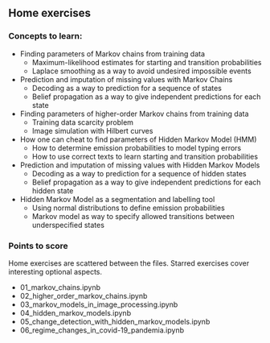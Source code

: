 ## Home exercises

### Concepts to learn:

* Finding parameters of Markov chains from training data
  * Maximum-likelihood estimates for starting and transition probabilities
  * Laplace smoothing as a way to avoid undesired impossible events
* Prediction and imputation of missing values with Markov Chains
  * Decoding as a way to prediction for a sequence of states
  * Belief propagation as a way to give independent predictions for each state
* Finding parameters of higher-order Markov chains from training data
  * Training data scarcity problem
  * Image simulation with Hilbert curves   
* How one can cheat to find parameters of Hidden Markov Model (HMM)
  * How to determine emission probabilities to model typing errors
  * How to use correct texts to learn starting and transition probabilities
* Prediction and imputation of missing values with Hidden Markov Models
  * Decoding as a way to prediction for a sequence of hidden states
  * Belief propagation as a way to give independent predictions for each hidden state
* Hidden Markov Model as a segmentation and labelling tool
  * Using normal distributions to define emission probabilities
  * Markov model as way to specify allowed transitions between underspecified states


### Points to score
Home exercises are scattered between the files. Starred exercises cover interesting optional aspects.

* 01_markov_chains.ipynb
* 02_higher_order_markov_chains.ipynb
* 03_markov_models_in_image_processing.ipynb
* 04_hidden_markov_models.ipynb
* 05_change_detection_with_hidden_markov_models.ipynb
* 06_regime_changes_in_covid-19_pandemia.ipynb

